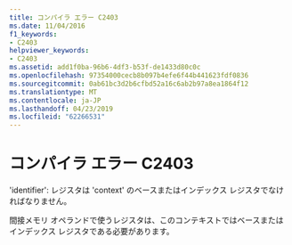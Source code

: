 ```yaml
---
title: コンパイラ エラー C2403
ms.date: 11/04/2016
f1_keywords:
- C2403
helpviewer_keywords:
- C2403
ms.assetid: add1f0ba-96b6-4df3-b53f-de1433d80c0c
ms.openlocfilehash: 97354000cecb8b097b4efe6f44b441623fdf0836
ms.sourcegitcommit: 0ab61bc3d2b6cfbd52a16c6ab2b97a8ea1864f12
ms.translationtype: MT
ms.contentlocale: ja-JP
ms.lasthandoff: 04/23/2019
ms.locfileid: "62266531"
---
```

# <a name="compiler-error-c2403"></a>コンパイラ エラー C2403

'identifier': レジスタは 'context' のベースまたはインデックス レジスタでなければなりません。

間接メモリ オペランドで使うレジスタは、このコンテキストではベースまたはインデックス レジスタである必要があります。